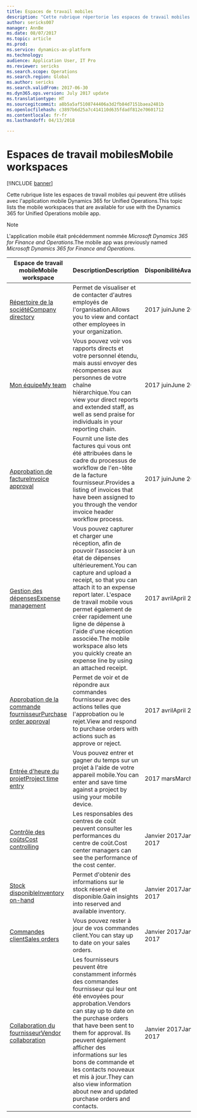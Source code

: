 ```yaml
---
title: Espaces de travail mobiles
description: "Cette rubrique répertorie les espaces de travail mobiles disponibles."
author: sericks007
manager: AnnBe
ms.date: 08/07/2017
ms.topic: article
ms.prod: 
ms.service: dynamics-ax-platform
ms.technology: 
audience: Application User, IT Pro
ms.reviewer: sericks
ms.search.scope: Operations
ms.search.region: Global
ms.author: sericks
ms.search.validFrom: 2017-06-30
ms.dyn365.ops.version: July 2017 update
ms.translationtype: HT
ms.sourcegitcommit: a8b5a5af5108744406a3d2fb84d7151baea2481b
ms.openlocfilehash: c3897b6d25a7c414110d635fdadf812e70601712
ms.contentlocale: fr-fr
ms.lasthandoff: 04/13/2018

---
```


# <a name="mobile-workspaces"></a><span data-ttu-id="ba429-103">Espaces de travail mobiles</span><span class="sxs-lookup"><span data-stu-id="ba429-103">Mobile workspaces</span></span>

[!INCLUDE [banner](../includes/banner.md)]

<span data-ttu-id="ba429-104">Cette rubrique liste les espaces de travail mobiles qui peuvent être utilisés avec l'application mobile Dynamics 365 for Unified Operations.</span><span class="sxs-lookup"><span data-stu-id="ba429-104">This topic lists the mobile workspaces that are available for use with the Dynamics 365 for Unified Operations mobile app.</span></span>

> [!NOTE]
> <span data-ttu-id="ba429-105">L'application mobile était précédemment nommée *Microsoft Dynamics 365 for Finance and Operations*.</span><span class="sxs-lookup"><span data-stu-id="ba429-105">The mobile app was previously named *Microsoft Dynamics 365 for Finance and Operations*.</span></span>

| <span data-ttu-id="ba429-106">Espace de travail mobile</span><span class="sxs-lookup"><span data-stu-id="ba429-106">Mobile workspace</span></span>     | <span data-ttu-id="ba429-107">Description</span><span class="sxs-lookup"><span data-stu-id="ba429-107">Description</span></span>   | <span data-ttu-id="ba429-108">Disponibilité</span><span class="sxs-lookup"><span data-stu-id="ba429-108">Availability</span></span>   |
|----------------------|---------------|--------------|
|[<span data-ttu-id="ba429-109">Répertoire de la société</span><span class="sxs-lookup"><span data-stu-id="ba429-109">Company directory</span></span>](company-directory-mobile-workspace.md)| <span data-ttu-id="ba429-110">Permet de visualiser et de contacter d'autres employés de l'organisation.</span><span class="sxs-lookup"><span data-stu-id="ba429-110">Allows you to view and contact other employees in your organization.</span></span>| <span data-ttu-id="ba429-111">2017 juin</span><span class="sxs-lookup"><span data-stu-id="ba429-111">June 2017</span></span> |    
|[<span data-ttu-id="ba429-112">Mon équipe</span><span class="sxs-lookup"><span data-stu-id="ba429-112">My team</span></span>](manager-self-service-mobile-workspace.md)| <span data-ttu-id="ba429-113">Vous pouvez voir vos rapports directs et votre personnel étendu, mais aussi envoyer des récompenses aux personnes de votre chaîne hiérarchique.</span><span class="sxs-lookup"><span data-stu-id="ba429-113">You can view your direct reports and extended staff, as well as send praise for individuals in your reporting chain.</span></span>|<span data-ttu-id="ba429-114">2017 juin</span><span class="sxs-lookup"><span data-stu-id="ba429-114">June 2017</span></span> |     
|[<span data-ttu-id="ba429-115">Approbation de facture</span><span class="sxs-lookup"><span data-stu-id="ba429-115">Invoice approval</span></span>](invoice-approval-mobile-workspace.md)| <span data-ttu-id="ba429-116">Fournit une liste des factures qui vous ont été attribuées dans le cadre du processus de workflow de l'en-tête de la facture fournisseur.</span><span class="sxs-lookup"><span data-stu-id="ba429-116">Provides a listing of invoices that have been assigned to you through the vendor invoice header workflow process.</span></span>| <span data-ttu-id="ba429-117">2017 juin</span><span class="sxs-lookup"><span data-stu-id="ba429-117">June 2017</span></span>   |
| [<span data-ttu-id="ba429-118">Gestion des dépenses</span><span class="sxs-lookup"><span data-stu-id="ba429-118">Expense management</span></span>](../../financials/expense-management/expense-management-mobile-workspace.md) | <span data-ttu-id="ba429-119">Vous pouvez capturer et charger une réception, afin de pouvoir l'associer à un état de dépenses ultérieurement.</span><span class="sxs-lookup"><span data-stu-id="ba429-119">You can capture and upload a receipt, so that you can attach it to an expense report later.</span></span> <span data-ttu-id="ba429-120">L'espace de travail mobile vous permet également de créer rapidement une ligne de dépense à l'aide d'une réception associée.</span><span class="sxs-lookup"><span data-stu-id="ba429-120">The mobile workspace also lets you quickly create an expense line by using an attached receipt.</span></span> | <span data-ttu-id="ba429-121">2017 avril</span><span class="sxs-lookup"><span data-stu-id="ba429-121">April 2017</span></span> |
| [<span data-ttu-id="ba429-122">Approbation de la commande fournisseur</span><span class="sxs-lookup"><span data-stu-id="ba429-122">Purchase order approval</span></span>](../../supply-chain/procurement/purchase-order-mobile-workspace.md) | <span data-ttu-id="ba429-123">Permet de voir et de répondre aux commandes fournisseur avec des actions telles que l'approbation ou le rejet.</span><span class="sxs-lookup"><span data-stu-id="ba429-123">View and respond to purchase orders with actions such as approve or reject.</span></span> | <span data-ttu-id="ba429-124">2017 avril</span><span class="sxs-lookup"><span data-stu-id="ba429-124">April 2017</span></span> |
| [<span data-ttu-id="ba429-125">Entrée d'heure du projet</span><span class="sxs-lookup"><span data-stu-id="ba429-125">Project time entry</span></span>](../../financials/project-management/project-time-entry-mobile-workspace.md) | <span data-ttu-id="ba429-126">Vous pouvez entrer et gagner du temps sur un projet à l'aide de votre appareil mobile.</span><span class="sxs-lookup"><span data-stu-id="ba429-126">You can enter and save time against a project by using your mobile device.</span></span> | <span data-ttu-id="ba429-127">2017 mars</span><span class="sxs-lookup"><span data-stu-id="ba429-127">March 2017</span></span> |
| [<span data-ttu-id="ba429-128">Contrôle des coûts</span><span class="sxs-lookup"><span data-stu-id="ba429-128">Cost controlling</span></span>](../../financials/cost-accounting/cost-controlling-mobile-workspace.md)     | <span data-ttu-id="ba429-129">Les responsables des centres de coût peuvent consulter les performances du centre de coût.</span><span class="sxs-lookup"><span data-stu-id="ba429-129">Cost center managers can see the performance of the cost center.</span></span>                                                                                               |  <span data-ttu-id="ba429-130">Janvier 2017</span><span class="sxs-lookup"><span data-stu-id="ba429-130">January 2017</span></span>        |
| [<span data-ttu-id="ba429-131">Stock disponible</span><span class="sxs-lookup"><span data-stu-id="ba429-131">Inventory on-hand</span></span>](../../supply-chain/inventory/inventory-on-hand-mobile-workspace.md)    | <span data-ttu-id="ba429-132">Permet d'obtenir des informations sur le stock réservé et disponible.</span><span class="sxs-lookup"><span data-stu-id="ba429-132">Gain insights into reserved and available inventory.</span></span>                                                                                                    |   <span data-ttu-id="ba429-133">Janvier 2017</span><span class="sxs-lookup"><span data-stu-id="ba429-133">January 2017</span></span>       |
| [<span data-ttu-id="ba429-134">Commandes client</span><span class="sxs-lookup"><span data-stu-id="ba429-134">Sales orders</span></span>](../../supply-chain/sales-marketing/sales-orders-mobile-workspace.md)         | <span data-ttu-id="ba429-135">Vous pouvez rester à jour de vos commandes client.</span><span class="sxs-lookup"><span data-stu-id="ba429-135">You can stay up to date on your sales orders.</span></span>                                                                                                                          |  <span data-ttu-id="ba429-136">Janvier 2017</span><span class="sxs-lookup"><span data-stu-id="ba429-136">January 2017</span></span>                  |
| [<span data-ttu-id="ba429-137">Collaboration du fournisseur</span><span class="sxs-lookup"><span data-stu-id="ba429-137">Vendor collaboration</span></span>](../../supply-chain/procurement/vendor-collaboration-mobile-workspace.md) | <span data-ttu-id="ba429-138">Les fournisseurs peuvent être constamment informés des commandes fournisseur qui leur ont été envoyées pour approbation.</span><span class="sxs-lookup"><span data-stu-id="ba429-138">Vendors can stay up to date on the purchase orders that have been sent to them for approval.</span></span> <span data-ttu-id="ba429-139">Ils peuvent également afficher des informations sur les bons de commande et les contacts nouveaux et mis à jour.</span><span class="sxs-lookup"><span data-stu-id="ba429-139">They can also view information about new and updated purchase orders and contacts.</span></span> |<span data-ttu-id="ba429-140">Janvier 2017</span><span class="sxs-lookup"><span data-stu-id="ba429-140">January 2017</span></span>    |


